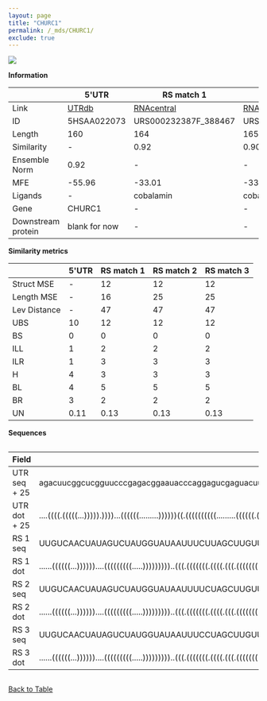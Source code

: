 ```yaml
---
layout: page
title: "CHURC1"
permalink: /_mds/CHURC1/
exclude: true
---
```




![](../../alns_9.28.22/aln_5HSAA022073_0.975.png?raw=true)


**Information**

| | 5'UTR       | RS match 1   | RS match 2  | RS match 3 |
| ---- | ----------- | ----------- | ----------- | ----------- |
| Link | <a href="http://utrdb.ba.itb.cnr.it/getutr/5HSAA022073/1" target="_blank" rel="noopener noreferrer">UTRdb</a>   | <a href="https://rnacentral.org/rna/URS000232387F/388467" target="_blank" rel="noopener noreferrer">RNAcentral</a>     |<a href="https://rnacentral.org/rna/URS0002264F74/1160" target="_blank" rel="noopener noreferrer">RNAcentral</a>  | <a href="https://rnacentral.org/rna/URS0001DFD88C/59512" target="_blank" rel="noopener noreferrer">RNAcentral</a>   |
| ID | 5HSAA022073     | URS000232387F_388467     | URS0002264F74_1160     | URS0001DFD88C_59512     |
| Length | 160     |  164    | 165   |  165    |
| Similarity | - | 0.92 | 0.90 | 0.90 |
| Ensemble Norm | 0.92 | - | - | - |
| MFE | -55.96 | -33.01 | -33.91 | -36.81 |
| Ligands | - | cobalamin | cobalamin | cobalamin |
| Gene | CHURC1 | - | - | - |
| Downstream protein | blank for now    |    -    | -  | - |


**Similarity metrics**

| | 5'UTR       | RS match 1   | RS match 2  | RS match 3 |
| ---- | ----------- | ----------- | ----------- | ----------- |
| Struct MSE | - | 12 | 12 | 12 |
| Length MSE | - | 16 | 25 | 25 |
| Lev Distance | - | 47 | 47 | 47 |
| UBS| 10 | 12 | 12 | 12 |
| BS | 0 | 0 | 0 | 0 |
| ILL | 1 | 2 | 2 | 2 |
| ILR | 1 | 3 | 3 | 3 |
| H | 4 | 3 | 3 | 3 |
| BL | 4 | 5 | 5 | 5 |
| BR | 3 | 2 | 2 | 2 |
| UN | 0.11 | 0.13 | 0.13 | 0.13 |

**Sequences**


<div style="overflow-x:auto;">

<table>
<colgroup>
<col width="30%" />
<col width="70%" />
</colgroup>
<thead>
<tr class="header">
<th>Field</th>
<th>Description</th>
</tr>
</thead>
<tbody>
<tr>
<td markdown="span">UTR seq + 25 </td>
<td markdown="span"> agacuucggcucgguucccgagacggaauacccaggagucgaguacuugggcgcaugcggcaaccguaucucaguucucgcgagguuucgucuucccggaagcguuggaggacauucccuguugacugcgucgcgATGCGGCAACCGTATCTCAGTTCTC </td>
</tr>
<tr>
<td markdown="span">UTR dot + 25  </td>
<td markdown="span"> ....((((.(((((...))))).))))...((((((.........))))))((.((((((((((.........((((((.(((.(((((.........))))).))))))))).......)))).)))))))).(((((((...))))))).........
</td>
</tr>


<tr>
<td markdown="span">RS 1 seq </td>
<td markdown="span"> UUGUCAACUAUAGUCUAUGGUAUAAUUUCUUAGCUUGUUGUUGGGAAAGUCCGGUGGGAUUCCGUUACUGUGCCGCAACUGUAAUCAAGGAAAAAAUAAUUGGAUUUUACCUAUUCAGCUUUUCUCUUGCGAGUCAGAAUGCCAAUUUCAAGCGGUUCAAGAUU
</td>
</tr>


<tr>
<td markdown="span">RS 1 dot </td>
<td markdown="span"> ......((((((...))))))....(((((((((.....)))))))))..(((.(((((((.((((.(((.((((((((((.(((..(((..(((((......))))).)))))))))........))))).)))))))))..)))))))..))).........
</td>
</tr>


<tr>
<td markdown="span">RS 2 seq </td>
<td markdown="span"> UUGUCAACUAUAGUCUAUGGUAUAAUUUUCUAGCUUGUUGUUGGGAAAGUCCGGUGAGAUUCCGUUACUGUGCCGCAACUGUAAUCAAGGAAAAAAUAAUUGGAUUUUACCUAUUCAGCUUUUCUCUUGCGAGUCAGAAUGCCAAUUUCAAGCGGUUCAAGAUUG
</td>
</tr>


<tr>
<td markdown="span">RS 2 dot </td>
<td markdown="span"> ......((((((...))))))....(((((((((.....)))))))))..(((.(((((((.((((.(((.((((((((((.(((..(((..(((((......))))).)))))))))........))))).)))))))))..)))))))..)))..........
</td>
</tr>


<tr>
<td markdown="span">RS 3 seq </td>
<td markdown="span"> UUGUCAACUAUAGUCUAUGGUAUAAUUUCCUAGCUUGUUGUUGGGAAAGUCCGGUGAGAUUCCGUUACUGUGCCGCAACUGUAAUCAAGGAAAAAAUAAUUGGAUUUUACCUAUUCAGCUUUUCUCUUGCGAGUCAGAAUGCCAAUUUCAAGCGGUUCAAGAUUG
</td>
</tr>


<tr>
<td markdown="span">RS 3 dot </td>
<td markdown="span"> ......((((((...))))))....(((((((((.....)))))))))..(((.(((((((.((((.(((.((((((((((.(((..(((..(((((......))))).)))))))))........))))).)))))))))..)))))))..)))..........
</td>
</tr>

</tbody>
</table>


</div>


[Back to Table](../../display)
